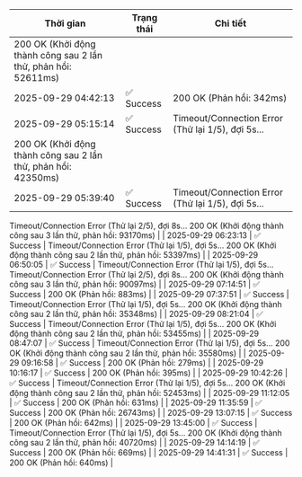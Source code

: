 | Thời gian | Trạng thái | Chi tiết |
|---|---|---|
200 OK (Khởi động thành công sau 2 lần thử, phản hồi: 52611ms) |
| 2025-09-29 04:42:13 | ✅ Success | 200 OK (Phản hồi: 342ms) |
| 2025-09-29 05:15:14 | ✅ Success | Timeout/Connection Error (Thử lại 1/5), đợi 5s...
200 OK (Khởi động thành công sau 2 lần thử, phản hồi: 42350ms) |
| 2025-09-29 05:39:40 | ✅ Success | Timeout/Connection Error (Thử lại 1/5), đợi 5s...
Timeout/Connection Error (Thử lại 2/5), đợi 8s...
200 OK (Khởi động thành công sau 3 lần thử, phản hồi: 93170ms) |
| 2025-09-29 06:23:13 | ✅ Success | Timeout/Connection Error (Thử lại 1/5), đợi 5s...
200 OK (Khởi động thành công sau 2 lần thử, phản hồi: 53397ms) |
| 2025-09-29 06:50:05 | ✅ Success | Timeout/Connection Error (Thử lại 1/5), đợi 5s...
Timeout/Connection Error (Thử lại 2/5), đợi 8s...
200 OK (Khởi động thành công sau 3 lần thử, phản hồi: 90097ms) |
| 2025-09-29 07:14:51 | ✅ Success | 200 OK (Phản hồi: 883ms) |
| 2025-09-29 07:37:51 | ✅ Success | Timeout/Connection Error (Thử lại 1/5), đợi 5s...
200 OK (Khởi động thành công sau 2 lần thử, phản hồi: 35348ms) |
| 2025-09-29 08:21:04 | ✅ Success | Timeout/Connection Error (Thử lại 1/5), đợi 5s...
200 OK (Khởi động thành công sau 2 lần thử, phản hồi: 53455ms) |
| 2025-09-29 08:47:07 | ✅ Success | Timeout/Connection Error (Thử lại 1/5), đợi 5s...
200 OK (Khởi động thành công sau 2 lần thử, phản hồi: 35580ms) |
| 2025-09-29 09:16:58 | ✅ Success | 200 OK (Phản hồi: 279ms) |
| 2025-09-29 10:16:17 | ✅ Success | 200 OK (Phản hồi: 395ms) |
| 2025-09-29 10:42:26 | ✅ Success | Timeout/Connection Error (Thử lại 1/5), đợi 5s...
200 OK (Khởi động thành công sau 2 lần thử, phản hồi: 52453ms) |
| 2025-09-29 11:12:05 | ✅ Success | 200 OK (Phản hồi: 631ms) |
| 2025-09-29 11:35:59 | ✅ Success | 200 OK (Phản hồi: 26743ms) |
| 2025-09-29 13:07:15 | ✅ Success | 200 OK (Phản hồi: 642ms) |
| 2025-09-29 13:45:00 | ✅ Success | Timeout/Connection Error (Thử lại 1/5), đợi 5s...
200 OK (Khởi động thành công sau 2 lần thử, phản hồi: 40720ms) |
| 2025-09-29 14:14:19 | ✅ Success | 200 OK (Phản hồi: 669ms) |
| 2025-09-29 14:41:31 | ✅ Success | 200 OK (Phản hồi: 640ms) |
